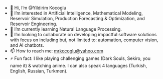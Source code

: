 - 👋 Hi, I’m @Yildirim Kocoglu
- 👀 I’m interested in Artificial Intelligence, Mathematical Modeling, Reservoir Simulation, Production Forecasting & Optimization, and Reservoir Engineering.
- 🌱 I’m currently learning Natural Language Processing.
- 💞️ I’m looking to collaborate on developing impactful software solutions with focus on including but, not limited to: automation, computer vision, and AI chatbots.  
- 📫 How to reach me: mrkocoglu@yahoo.com
- ⚡ Fun fact: I like playing challenging games (Dark Souls, Sekiro, you name it) & watching anime. I can also speak 4 languages (Turkish, English, Russian, Turkmen).

<!---
drkocoglu/drkocoglu is a ✨ special ✨ repository because its `README.md` (this file) appears on your GitHub profile.
You can click the Preview link to take a look at your changes.
--->
